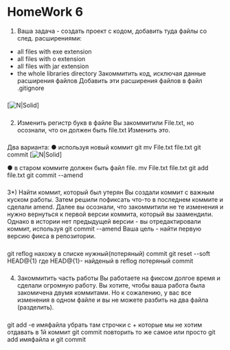 # HomeWork 6
1) Ваша задача - создать проект с кодом, добавить туда файлы со след. расширениями:
 * all files with exe extension
 * all files with o extension
 * all files with jar extension
 * the whole libraries directory
 Закоммитить код, исключая данные расширения файлов
Добавить эти расширения файлов в файл .gitignore

##### 
[![N|Solid](https://cldup.com/dTxpPi9lDf.thumb.png)]
#####

2) Изменить регистр букв в файле 
Вы закоммитили File.txt, но осознали, что он должен быть file.txt
Изменить это.

#####
Два варианта:
●      используя новый коммит
git mv File.txt file.txt
git commit
[![N|Solid](https://cldup.com/dTxpPi9lDf.thumb.png)]

●      в старом коммите должен быть файл file.
mv File.txt file.txt
git add file.txt
git commit --amend
#####

3*) Найти коммит, который был утерян
Вы создали коммит с важным куском работы. Затем решили пофиксать что-то в последнем коммите и сделали amend.
Далее вы осознали, что закоммитили не те изменения и нужно вернуться к первой версии коммита, который вы заамендили.
Однако в истории нет предыдущей версии - вы отредактировали коммит, используя git commit --amend
Ваша цель - найти первую версию фикса в репозитории.

#####
git reflog
нахожу в списке нужный(потеряный) commit
git reset --soft HEAD@{1} где HEAD@{1}- найденый в reflog потеряный commit
#####

4) Закоммитить часть работы
Вы работаете на фиксом долгое время и сделали огромную работу. Вы хотите, чтобы ваша работа была закомичена двумя коммитами.
Но к сожалению, у вас все изменения в одном файле и вы не можете разбить на два файла (разделить).

#####
git add -e имяфайла
убрать там строчки с + которые мы не хотим отдавать в 1й коммит
git commit
повторить то же самое или просто git add имяфайла и git commit
#####
